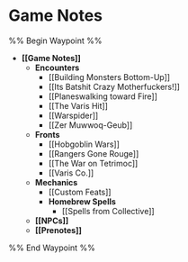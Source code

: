 # Game Notes

%% Begin Waypoint %%
- **[[Game Notes]]**
	- **Encounters**
		- [[Building Monsters Bottom-Up]]
		- [[Its Batshit Crazy Motherfuckers!]]
		- [[Planeswalking toward Fire]]
		- [[The Varis Hit]]
		- [[Warspider]]
		- [[Zer Muwwoq-Geub]]
	- **Fronts**
		- [[Hobgoblin Wars]]
		- [[Rangers Gone Rouge]]
		- [[The War on Tetrimoc]]
		- [[Varis Co.]]
	- **Mechanics**
		- [[Custom Feats]]
		- **Homebrew Spells**
			- [[Spells from Collective]]
	- **[[NPCs]]**
	- **[[Prenotes]]**

%% End Waypoint %%